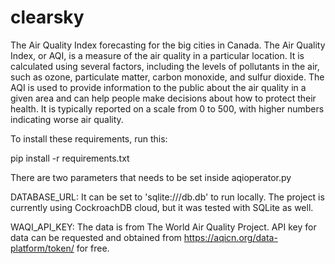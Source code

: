 # clearsky
The Air Quality Index forecasting for the big cities in Canada. The Air Quality Index, or AQI, is a measure of the air quality in a particular location. It is calculated using several factors, including the levels of pollutants in the air, such as ozone, particulate matter, carbon monoxide, and sulfur dioxide. The AQI is used to provide information to the public about the air quality in a given area and can help people make decisions about how to protect their health. It is typically reported on a scale from 0 to 500, with higher numbers indicating worse air quality.


To install these requirements, run this:

pip install -r requirements.txt

There are two parameters that needs to be set inside aqioperator.py

DATABASE_URL:
It can be set to 'sqlite:///db.db' to run locally. The project is currently using CockroachDB cloud, but it was tested with SQLite as well.

WAQI_API_KEY:
The data is from The World Air Quality Project. API key for data can be requested and obtained from https://aqicn.org/data-platform/token/ for free.
